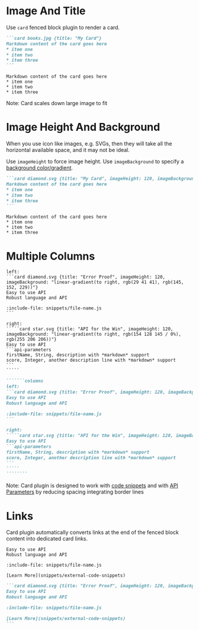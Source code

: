 # Image And Title

Use `card` fenced block plugin to render a card.

`````markdown
```card books.jpg {title: "My Card"}
Markdown content of the card goes here
* item one
* item two
* item three
```
`````

```card books.jpg {title: "My Card"}
Markdown content of the card goes here
* item one
* item two
* item three
```

Note: Card scales down large image to fit

# Image Height And Background

When you use icon like images, e.g. SVGs, then they will take all the horizontal available space, and it may not be ideal.

Use `imageHeight` to force image height. Use `imageBackground` to specify a [background color/gradient](https://www.w3schools.com/css/css3_gradients.asp).

`````markdown
```card diamond.svg {title: "My Card", imageHeight: 120, imageBackground: "linear-gradient(to right, rgb(29 41 41), rgb(145, 152, 229))"}
Markdown content of the card goes here
* item one
* item two
* item three
```
`````

```card diamond.svg {title: "My Card", imageHeight: 120, imageBackground: "linear-gradient(to right, rgb(29 41 41), rgb(145, 152, 229))"}
Markdown content of the card goes here
* item one
* item two
* item three
```

# Multiple Columns

```````columns
left:
```card diamond.svg {title: "Error Proof", imageHeight: 120, imageBackground: "linear-gradient(to right, rgb(29 41 41), rgb(145, 152, 229))"}
Easy to use API
Robust language and API

:include-file: snippets/file-name.js 
```

right:
`````card star.svg {title: "API for the Win", imageHeight: 120, imageBackground: "linear-gradient(to right, rgb(154 128 145 / 0%), rgb(255 206 206))"}
Easy to use API
```api-parameters
firstName, String, description with *markdown* support
score, Integer, another description line with *markdown* support
```
`````
````````

`````````markdown
```````columns
left:
```card diamond.svg {title: "Error Proof", imageHeight: 120, imageBackground: "linear-gradient(to right, rgb(29 41 41), rgb(145, 152, 229))"}
Easy to use API
Robust language and API

:include-file: snippets/file-name.js 
```

right:
`````card star.svg {title: "API for the Win", imageHeight: 120, imageBackground: "linear-gradient(to right, rgb(154 128 145 / 0%), rgb(255 206 206))"}
Easy to use API
```api-parameters
firstName, String, description with *markdown* support
score, Integer, another description line with *markdown* support
```
`````
````````
`````````

Note: Card plugin is designed to work with [code snippets](snippets/external-code-snippets) and with [API Parameters](snippets/api-parameters) by reducing spacing integrating border lines

# Links 

Card plugin automatically converts links at the end of the fenced block content into dedicated card links.

```card diamond.svg {title: "Error Proof", imageHeight: 120, imageBackground: "linear-gradient(to right, rgb(29 41 41), rgb(145, 152, 229))"}
Easy to use API
Robust language and API

:include-file: snippets/file-name.js 

[Learn More](snippets/external-code-snippets)
```

`````markdown
```card diamond.svg {title: "Error Proof", imageHeight: 120, imageBackground: "linear-gradient(to right, rgb(29 41 41), rgb(145, 152, 229))"}
Easy to use API
Robust language and API

:include-file: snippets/file-name.js 

[Learn More](snippets/external-code-snippets)
```
`````
